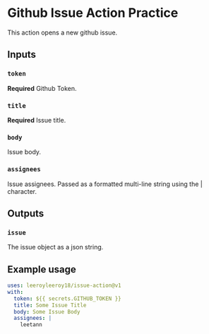 # Github Issue Action Practice

This action opens a new github issue.

## Inputs

### `token`

**Required** Github Token.

### `title`

**Required** Issue title.

### `body`

Issue body.

### `assignees`

Issue assignees. Passed as a formatted multi-line string using the | character.

## Outputs

### `issue`

The issue object as a json string.

## Example usage

```yaml
uses: leeroyleeroy18/issue-action@v1
with:
  token: ${{ secrets.GITHUB_TOKEN }}
  title: Some Issue Title
  body: Some Issue Body
  assignees: |
    leetann
```
